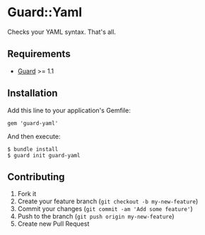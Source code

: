 # Guard::Yaml

Checks your YAML syntax. That's all.

## Requirements

* [Guard](https://github.com/guard/guard) >= 1.1

## Installation

Add this line to your application's Gemfile:

    gem 'guard-yaml'

And then execute:

    $ bundle install
    $ guard init guard-yaml

## Contributing

1. Fork it
2. Create your feature branch (`git checkout -b my-new-feature`)
3. Commit your changes (`git commit -am 'Add some feature'`)
4. Push to the branch (`git push origin my-new-feature`)
5. Create new Pull Request
